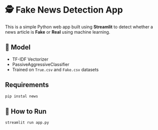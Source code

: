 # 🕵️ Fake News Detection App

This is a simple Python web app built using **Streamlit** to detect whether a news article is **Fake** or **Real** using machine learning.

## 🧠 Model
- TF-IDF Vectorizer
- PassiveAggressiveClassifier
- Trained on `True.csv` and `Fake.csv` datasets

## Requirements
```bash
pip instal news

```

## 🚀 How to Run

```bash
streamlit run app.py
